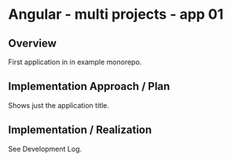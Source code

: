 # Angular - multi projects - app 01

## Overview

First application in in example monorepo.

## Implementation Approach / Plan

Shows just the application title.

## Implementation / Realization

See Development Log.
